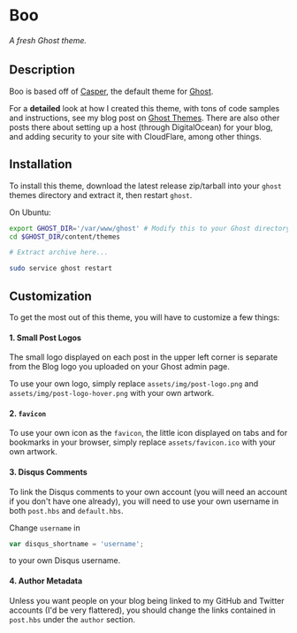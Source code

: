 # Boo
###### *A fresh Ghost theme.*

## Description
Boo is based off of [Casper](https://github.com/TryGhost/Casper), the default theme for [Ghost](http://github.com/tryghost/ghost/).

For a **detailed** look at how I created this theme, with tons of code samples and instructions, see my blog post on [Ghost Themes](http://microamps.gibsjose.com/ghost-themes). There are also other posts there about setting up a host (through DigitalOcean) for your blog, and adding security to your site with CloudFlare, among other things.

## Installation
To install this theme, download the latest release zip/tarball into your `ghost` themes directory and extract it, then restart `ghost`.

On Ubuntu:
```bash
export GHOST_DIR='/var/www/ghost' # Modify this to your Ghost directory
cd $GHOST_DIR/content/themes

# Extract archive here...

sudo service ghost restart
```

## Customization
To get the most out of this theme, you will have to customize a few things:

#### 1. Small Post Logos
The small logo displayed on each post in the upper left corner is separate from the Blog logo you uploaded on your Ghost admin page.

To use your own logo, simply replace `assets/img/post-logo.png` and `assets/img/post-logo-hover.png` with your own artwork.

#### 2. `favicon`
To use your own icon as the `favicon`, the little icon displayed on tabs and for bookmarks in your browser, simply replace `assets/favicon.ico` with your own artwork.

#### 3. Disqus Comments
To link the Disqus comments to your own account (you will need an account if you don't have one already), you will need to use your own username in both `post.hbs` and `default.hbs`.

Change `username` in
```javascript
var disqus_shortname = 'username';
```
to your own Disqus username.

#### 4. Author Metadata
Unless you want people on your blog being linked to my GitHub and Twitter accounts (I'd be very flattered), you should change the links contained in `post.hbs` under the `author` section.
